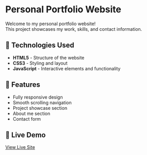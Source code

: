 # Personal Portfolio Website

Welcome to my personal portfolio website!  
This project showcases my work, skills, and contact information.

## 🚀 Technologies Used
- **HTML5** - Structure of the website
- **CSS3** - Styling and layout
- **JavaScript** - Interactive elements and functionality

## 🎯 Features
- Fully responsive design
- Smooth scrolling navigation
- Project showcase section
- About me section
- Contact form

## 📸 Live Demo
[View Live Site](https://rahi-portfolio.onrender.com/)  

